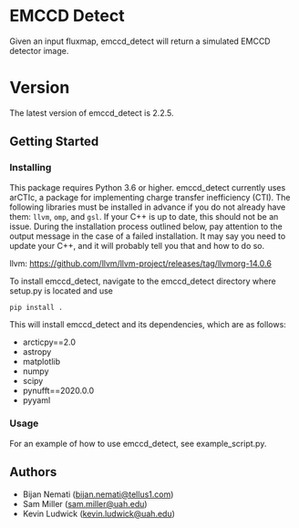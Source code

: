 # EMCCD Detect

Given an input fluxmap, emccd_detect will return a simulated EMCCD detector image.


# Version

The latest version of emccd\_detect is 2.2.5.



## Getting Started
### Installing

This package requires Python 3.6 or higher.  emccd\_detect currently uses arCTIc, a package for implementing charge transfer inefficiency (CTI).  The following libraries must be installed in advance if you do not already have them:  `llvm`, `omp`, and `gsl`.  If your C++ is up to date, this should not be an issue.  During the installation process outlined below, pay attention to the output message in the case of a failed installation.  It may say you need to update your C++, and it will probably tell you that and how to do so.

llvm:  https://github.com/llvm/llvm-project/releases/tag/llvmorg-14.0.6

To install emccd\_detect, navigate to the emccd\_detect directory where setup.py is located and use

	pip install .

This will install emccd\_detect and its dependencies, which are as follows:

* arcticpy==2.0
* astropy
* matplotlib
* numpy
* scipy
* pynufft==2020.0.0
* pyyaml


### Usage

For an example of how to use emccd\_detect, see example_script.py.


## Authors

* Bijan Nemati (<bijan.nemati@tellus1.com>)
* Sam Miller (<sam.miller@uah.edu>)
* Kevin Ludwick (<kevin.ludwick@uah.edu>)

